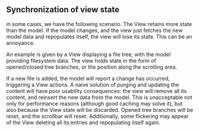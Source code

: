 Synchronization of view state
-----------------------------

in some cases, we have the following scenario. The View retains more state than the
model. If the model changes, and the view just fetches the new model data and repopulates itself,
the view will lose its state. This can be an annoyance.

An example is given by a View displaying a file tree, with the model providing filesystem data.
The view holds state in the form of opened/closed tree branches, or the position along the
scrolling area.

If a new file is added, the model will report a change has occurred, triggering a View actions.
A naive solution of purging and updating the content will have poor usability
consequences: the view will remove all its content, and reinsert the new data from the model.
This is unacceptable not only for performance reasons (although good caching may solve it),
but also because the View state will be discarded. Opened tree branches will be reset, and
the scrollbar will reset. Additionally, some flickering may appear of the View deleting
all its entries and repopulating itself again.


